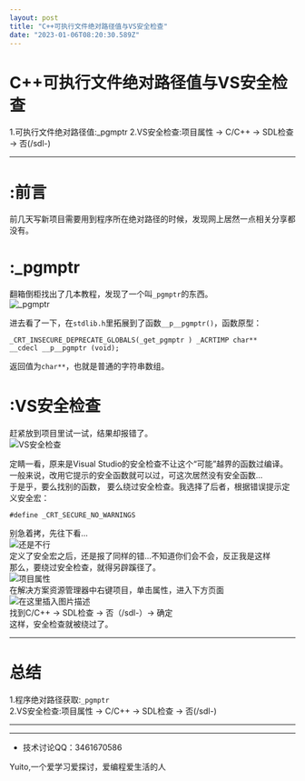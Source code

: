```yaml
---
layout: post
title: "C++可执行文件绝对路径值与VS安全检查"
date: "2023-01-06T08:20:30.589Z"
---
```

C++可执行文件绝对路径值与VS安全检查
====================

1.可执行文件绝对路径值:\_pgmptr 2.VS安全检查:项目属性 -> C/C++ -> SDL检查 -> 否(/sdl-)

* * *

:前言
===

前几天写新项目需要用到程序所在绝对路径的时候，发现网上居然一点相关分享都没有。

:\_pgmptr
=========

翻箱倒柜找出了几本教程，发现了一个叫`_pgmptr`的东西。  
![_pgmptr](https://img-blog.csdnimg.cn/66ede78c9ce746319076ec63a23c712d.png)

进去看了一下，在`stdlib.h`里拓展到了函数`__p__pgmptr()`，函数原型：

    _CRT_INSECURE_DEPRECATE_GLOBALS(_get_pgmptr ) _ACRTIMP char**    __cdecl __p__pgmptr (void);
    

返回值为`char**`，也就是普通的字符串数组。

:VS安全检查
=======

赶紧放到项目里试一试，结果却报错了。  
![VS安全检查](https://img-blog.csdnimg.cn/9c500d3282544fe7935e3ed87d2e4781.png)

定睛一看，原来是Visual Studio的安全检查不让这个“可能”越界的函数过编译。一般来说，改用它提示的安全函数就可以过，可这次居然没有安全函数...  
于是乎，要么找别的函数， 要么绕过安全检查。我选择了后者，根据错误提示定义安全宏：

    #define _CRT_SECURE_NO_WARNINGS
    

别急着拷，先往下看...  
![还是不行](https://img-blog.csdnimg.cn/6252c448e3304ad3a6a4c177fef7ca09.png)  
定义了安全宏之后，还是报了同样的错...不知道你们会不会，反正我是这样  
那么，要绕过安全检查，就得另辟蹊径了。  
![项目属性](https://img-blog.csdnimg.cn/b84471d1b51d4e389c32404f1c879f23.png)  
在解决方案资源管理器中右键项目，单击属性，进入下方页面  
![在这里插入图片描述](https://img-blog.csdnimg.cn/5b63e29eef56462296bb75cbf1e59ca5.png)  
找到C/C++ -> SDL检查 -> 否（/sdl-）-> 确定  
这样，安全检查就被绕过了。

* * *

总结
==

1.程序绝对路径获取:`_pgmptr`  
2.VS安全检查:项目属性 -> C/C++ -> SDL检查 -> 否(/sdl-)

* * *

* * *

*   技术讨论QQ：3461670586

Yuito,一个爱学习爱探讨，爱编程爱生活的人